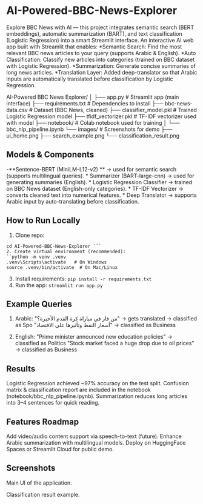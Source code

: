 # AI-Powered-BBC-News-Explorer
Explore BBC News with AI — this project integrates semantic search (BERT embeddings), automatic summarization (BART), and text classification (Logistic Regression) into a smart Streamlit interface.
An interactive AI web app built with Streamlit that enables:
  *Semantic Search: Find the most relevant BBC news articles to your query (supports Arabic & English).
  *Auto Classification: Classify new articles into categories (trained on BBC dataset with Logistic Regression).
  *Summarization: Generate concise summaries of long news articles.
  *Translation Layer: Added deep-translator so that Arabic inputs are automatically translated before classification by Logistic Regression.


AI-Powered BBC News Explorer/
│
├── app.py                     # Streamlit app (main interface)
├── requirements.txt           # Dependencies to install
├── bbc-news-data.csv          # Dataset (BBC News, cleaned)
├── classifier_model.pkl       # Trained Logistic Regression model
├── tfidf_vectorizer.pkl       # TF-IDF vectorizer used with model
├── notebook/                  # Colab notebook used for training
│   └── bbc_nlp_pipeline.ipynb
└── images/                    # Screenshots for demo
    ├── ui_home.png
    ├── search_example.png
    └── classification_result.png

   ## Models & Components
-**Sentence-BERT (MiniLM-L12-v2) ** → used for semantic search (supports multilingual queries).
     * Summarizer (BART-large-cnn) → used for generating summaries (English).
     * Logistic Regression Classifier → trained on BBC News dataset (English-only categories).
     * TF-IDF Vectorizer → converts cleaned text into numerical features.
     * Deep Translator → supports Arabic input by auto-translating before classification.
 
 ## How to Run Locally
 1. Clone repo:
```git clone https://github.com/<your-username>/AI-Powered-BBC-News-Explorer.git
cd AI-Powered-BBC-News-Explorer ```
2. Create virtual environment (recommended):
``python -m venv .venv
.venv\Scripts\activate   # On Windows
source .venv/bin/activate  # On Mac/Linux
```
3. Install requirements:
```pip install -r requirements.txt```
4. Run the app:
```streamlit run app.py```

## Example Queries
1. Arabic:
"من فاز في مباراة كرة القدم الأخيرة؟" → gets translated → classified as Spo
"أسعار النفط وتأثيرها على الاقتصاد" → classified as Business

2. English:
"Prime minister announced new education policies" → classified as Politics
"Stock market faced a huge drop due to oil prices" → classified as Business

## Results
Logistic Regression achieved ~97% accuracy on the test split.
Confusion matrix & classification report are included in the notebook (notebook/bbc_nlp_pipeline.ipynb).
Summarization reduces long articles into 3–4 sentences for quick reading.

## Features Roadmap
  Add video/audio content support via speech-to-text (future).
  Enhance Arabic summarization with multilingual models.
  Deploy on HuggingFace Spaces or Streamlit Cloud for public demo.
  ## Screenshots
  Main UI of the application.

  
  
Classification result example.


